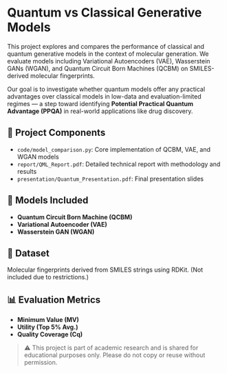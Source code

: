 # Quantum vs Classical Generative Models

This project explores and compares the performance of classical and quantum generative models in the context of molecular generation. We evaluate models including Variational Autoencoders (VAE), Wasserstein GANs (WGAN), and Quantum Circuit Born Machines (QCBM) on SMILES-derived molecular fingerprints.

Our goal is to investigate whether quantum models offer any practical advantages over classical models in low-data and evaluation-limited regimes — a step toward identifying **Potential Practical Quantum Advantage (PPQA)** in real-world applications like drug discovery.

## 📄 Project Components

- `code/model_comparison.py`: Core implementation of QCBM, VAE, and WGAN models
- `report/QML_Report.pdf`: Detailed technical report with methodology and results
- `presentation/Quantum_Presentation.pdf`: Final presentation slides

## 🧪 Models Included

- **Quantum Circuit Born Machine (QCBM)**
- **Variational Autoencoder (VAE)**
- **Wasserstein GAN (WGAN)**

## 🧬 Dataset

Molecular fingerprints derived from SMILES strings using RDKit. (Not included due to restrictions.)

## 📊 Evaluation Metrics

- **Minimum Value (MV)**
- **Utility (Top 5% Avg.)**
- **Quality Coverage (Cq)**

> ⚠️ This project is part of academic research and is shared for educational purposes only. Please do not copy or reuse without permission.
